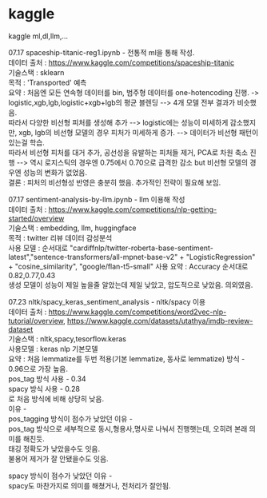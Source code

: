 # kaggle
kaggle ml,dl,llm,...

07.17 spaceship-titanic-reg1.ipynb - 전통적 ml을 통해 작성.  
데이터 출처 : https://www.kaggle.com/competitions/spaceship-titanic  
기술스택 : sklearn  
목적 : 'Transported' 예측  
요약 : 처음엔 모든 연속형 데이터를 bin, 범주형 데이터를 one-hotencoding 진행. -> logistic,xgb,lgb,logistic+xgb+lgb의 평균 블렌딩 --> 4개 모델 전부 결과가 비슷했음.  
따라서 다양한 비선형 피처를 생성해 추가 --> logistic에는 성능이 미세하게 감소했지만, xgb, lgb의 비선형 모델의 경우 피처가 미세하게 증가. --> 데이터가 비선형 패턴이 있는걸 학습.  
따라서 비선형 피처를 대거 추가, 공선성을 유발하는 피처들 제거, PCA로 차원 축소 진행 --> 역시 로지스틱의 경우엔 0.75에서 0.70으로 급격한 감소 but 비선형 모델의 경우엔 성능의 변화가 없었음.  
  결론 : 피처의 비선형성 반영은 충분히 했음. 추가적인 전략이 필요해 보임.  

07.17 sentiment-analysis-by-llm.ipynb - llm 이용해 작성  
데이터 출처 : https://www.kaggle.com/competitions/nlp-getting-started/overview  
기술스택 : embedding, llm, huggingface  
목적 : twitter 리뷰 데이터 감성분석  
사용 모델 : 순서대로 "cardiffnlp/twitter-roberta-base-sentiment-latest","sentence-transformers/all-mpnet-base-v2" + "LogisticRegression" + "cosine_similarity", "google/flan-t5-small" 사용
요약 : Accuracy 순서대로 0.82,0.77,0.43  
생성 모델이 성능이 제일 높을줄 알았는데 제일 낮았고, 압도적으로 낮았음. 의외였음.  

07.23 nltk/spacy_keras_sentiment_analysis - nltk/spacy 이용  
데이터 출처 : https://www.kaggle.com/competitions/word2vec-nlp-tutorial/overview, https://www.kaggle.com/datasets/utathya/imdb-review-dataset  
기술스택 : nltk,spacy,tesorflow.keras  
사용모델 : keras nlp 기본모델  
요약 : 처음 lemmatize를 두번 적용(기본 lemmatize, 동사로 lemmatize) 방식 - 0.96으로 가장 높음.  
pos_tag 방식 사용 - 0.34  
spacy 방식 사용 - 0.28  
로 처음 방식에 비해 상당히 낮음.  
이유 -  
pos_tagging 방식이 점수가 낮았던 이유 -  
pos_tag 방식으로 세부적으로 동시,형용사,명사로 나눠서 진행햇는데, 오히려 본래 의미를 해친듯.  
태깅 정확도가 낮았을수도 잇음.  
불용어 제거가 잘 안됐을수도 잇음.  

spacy 방식이 점수가 낮았던 이유 -  
spacy도 마찬가지로 의미를 해쳤거나, 전처리가 잘안됨.  
